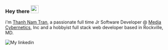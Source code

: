 ### Hey there <img src="https://media.giphy.com/media/hvRJCLFzcasrR4ia7z/giphy.gif" width="25px">

i'm [Thanh Nam Tran](https://ttran293.github.io/my-website/), a passionate full time Jr Software Developer @ [Media Cybernetics](https://www.mediacy.com/), Inc and a hobbyist full stack web developer based in Rockville, MD. 

<a href="https://www.linkedin.com/in/thanh-nam-tran/">
  <img align="left" alt="My linkedin" src="https://img.shields.io/badge/LinkedIn-0077B5?style=for-the-badge&logo=linkedin&logoColor=white" />
</a>

